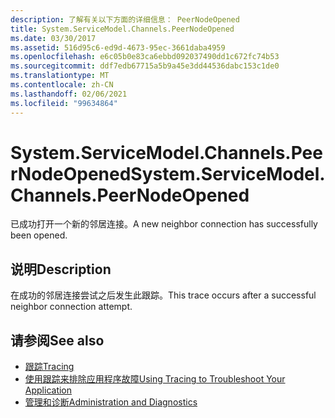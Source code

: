 ```yaml
---
description: 了解有关以下方面的详细信息： PeerNodeOpened
title: System.ServiceModel.Channels.PeerNodeOpened
ms.date: 03/30/2017
ms.assetid: 516d95c6-ed9d-4673-95ec-3661daba4959
ms.openlocfilehash: e6c05b0e83ca6ebbd092037490dd1c672fc74b53
ms.sourcegitcommit: ddf7edb67715a5b9a45e3dd44536dabc153c1de0
ms.translationtype: MT
ms.contentlocale: zh-CN
ms.lasthandoff: 02/06/2021
ms.locfileid: "99634864"
---
```

# <a name="systemservicemodelchannelspeernodeopened"></a><span data-ttu-id="0f96e-103">System.ServiceModel.Channels.PeerNodeOpened</span><span class="sxs-lookup"><span data-stu-id="0f96e-103">System.ServiceModel.Channels.PeerNodeOpened</span></span>

<span data-ttu-id="0f96e-104">已成功打开一个新的邻居连接。</span><span class="sxs-lookup"><span data-stu-id="0f96e-104">A new neighbor connection has successfully been opened.</span></span>  
  
## <a name="description"></a><span data-ttu-id="0f96e-105">说明</span><span class="sxs-lookup"><span data-stu-id="0f96e-105">Description</span></span>  

 <span data-ttu-id="0f96e-106">在成功的邻居连接尝试之后发生此跟踪。</span><span class="sxs-lookup"><span data-stu-id="0f96e-106">This trace occurs after a successful neighbor connection attempt.</span></span>  
  
## <a name="see-also"></a><span data-ttu-id="0f96e-107">请参阅</span><span class="sxs-lookup"><span data-stu-id="0f96e-107">See also</span></span>

- [<span data-ttu-id="0f96e-108">跟踪</span><span class="sxs-lookup"><span data-stu-id="0f96e-108">Tracing</span></span>](index.md)
- [<span data-ttu-id="0f96e-109">使用跟踪来排除应用程序故障</span><span class="sxs-lookup"><span data-stu-id="0f96e-109">Using Tracing to Troubleshoot Your Application</span></span>](using-tracing-to-troubleshoot-your-application.md)
- [<span data-ttu-id="0f96e-110">管理和诊断</span><span class="sxs-lookup"><span data-stu-id="0f96e-110">Administration and Diagnostics</span></span>](../index.md)
